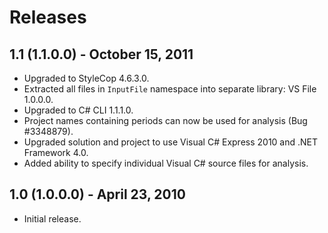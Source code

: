 ﻿Releases
========

1.1 (1.1.0.0) - October 15, 2011
--------------------------------

- Upgraded to StyleCop 4.6.3.0.
- Extracted all files in `InputFile` namespace into separate library: VS File 1.0.0.0.
- Upgraded to C# CLI 1.1.1.0.
- Project names containing periods can now be used for analysis (Bug #3348879).
- Upgraded solution and project to use Visual C# Express 2010 and .NET Framework 4.0.
- Added ability to specify individual Visual C# source files for analysis.

1.0 (1.0.0.0) - April 23, 2010
------------------------------

- Initial release.
